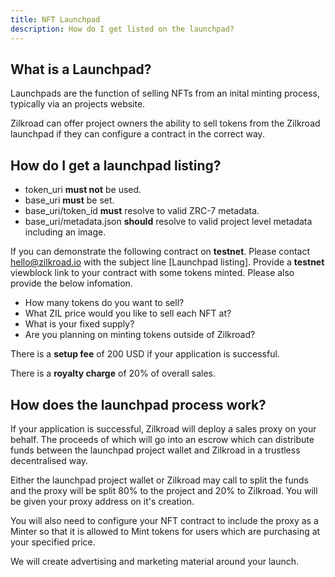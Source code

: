 ```yaml
---
title: NFT Launchpad
description: How do I get listed on the launchpad?
---
```


## What is a  Launchpad?

Launchpads are the function of selling NFTs from an inital minting process, typically via an projects website.

Zilkroad can offer project owners the ability to sell tokens from the Zilkroad launchpad if they can configure a contract in the correct way.

## How do I get a launchpad listing?

* token_uri **must not** be used.
* base_uri **must** be set.
* base_uri/token_id **must** resolve to valid ZRC-7 metadata.
* base_uri/metadata.json **should** resolve to valid project level metadata including an image.

If you can demonstrate the following contract on **testnet**. Please contact hello@zilkroad.io with the subject line \[Launchpad listing\]. Provide a **testnet** viewblock link to your contract with some tokens minted. Please also provide the below infomation.

* How many tokens do you want to sell?
* What ZIL price would you like to sell each NFT at?
* What is your fixed supply?
* Are you planning on minting tokens outside of Zilkroad?

There is a **setup fee** of 200 USD if your application is successful.

There is a **royalty charge** of 20% of overall sales.

## How does the launchpad process work?

If your application is successful, Zilkroad will deploy a sales proxy on your behalf. The proceeds of which will go into an escrow which can distribute funds between the launchpad project wallet and Zilkroad in a trustless decentralised way.

Either the launchpad project wallet or Zilkroad may call to split the funds and the proxy will be split 80% to the project and 20% to Zilkroad. You will be given your proxy address on it's creation.

You will also need to configure your NFT contract to include the proxy as a Minter so that it is allowed to Mint tokens for users which are purchasing at your specified price.

We will create advertising and marketing material around your launch.
